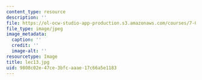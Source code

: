 ```yaml
---
content_type: resource
description: ''
file: https://ol-ocw-studio-app-production.s3.amazonaws.com/courses/7-012-introduction-to-biology-fall-2004/9808c02e47ce3bfcaaae17c66a5e1183_lec13.jpg
file_type: image/jpeg
image_metadata:
  caption: ''
  credit: ''
  image-alt: ''
resourcetype: Image
title: lec13.jpg
uid: 9808c02e-47ce-3bfc-aaae-17c66a5e1183
---
```

